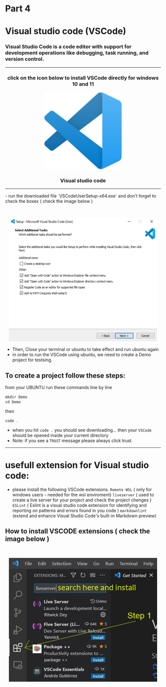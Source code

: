 # Part 4
# Visual studio code (VSCode)
### Visual Studio Code is a code editor with support for development operations like debugging, task running, and version control.

<hr>

<h3 align="center"> click on the icon below to install VSCode directly for windows 10 and 11</h3>
<p align="center"> <kbd><a href="https://code.visualstudio.com/sha/download?build=stable&os=win32-x64-user"> <img height="250px" width="250px" src="images/Visual_Studio.png" alt="WinsubsystemLinux"></a></kbd>
<h3 align="center">Visual studio code</h3>

<hr>
- run the downloaded file `VSCodeUserSetup-x64.exe` and don't forget to check the boxex ( check the image below ) 

<br> <p align="center"> <img height="400px" width="480px" src="images/vscode.png" alt=""> </p>

- Then, Close your terminal or ubuntu to take effect and run ubuntu again
- in order to run the VSCode using ubuntu, we need to create a Demo project for testsing.

## To create a project follow these steps:
from your UBUNTU run these commands line by line
```
mkdir Demo
cd Demo
```
then
```
code .
```
- when you hit `code .` you should see downloading... then your `VSCode` should be opened inside your current directory
- Note: if you see a `TRUST` message please always click trust.

<hr>

# usefull extension for Visual studio code:
- please install the following VSCode extensions.
`Remote WSL` ( only for windows users - needed for the wsl enviroment)
`liveserver` ( used to create a live server for your project and check the project chenges )
`ESLint` ( Eslint is a visual studio code extension for identifying and reporting on patterns and errors found in you code )
`markdownlint` (extend and enhance Visual Studio Code's built-in Markdown preview)

## How to install VSCODE extensions ( check the image below )
<br> <p align="center"> <img height="400px" width="480px" src="images/extensions.png" alt=""> </p>
